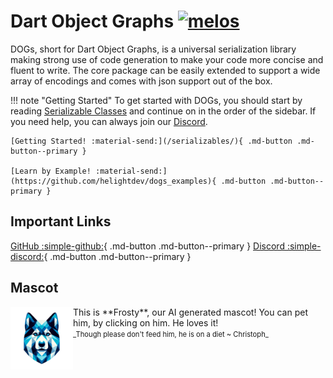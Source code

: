 <h1 align="left">
    Dart Object Graphs
    <a href="https://github.com/invertase/melos">
        <img src="https://img.shields.io/badge/maintained%20with-melos-f700ff.svg" alt="melos">
    </a>
</h1>

DOGs, short for Dart Object Graphs, is a universal serialization library making strong use of code
generation to make your code more concise and fluent to write. The core package can be easily extended
to support a wide array of encodings and comes with json support out of the box.

!!! note "Getting Started"
    To get started with DOGs, you should start by reading [Serializable Classes](/serializables)
    and continue on in the order of the sidebar. If you need help, you can always join our
    [Discord](https://discord.gg/6HKuGSzYKJ).

    [Getting Started! :material-send:](/serializables/){ .md-button .md-button--primary }

    [Learn by Example! :material-send:](https://github.com/helightdev/dogs_examples){ .md-button .md-button--primary }
    

## Important Links
[GitHub :simple-github:](https://github.com/DarwinFramework/dogs){ .md-button .md-button--primary }
[Discord :simple-discord:](https://discord.gg/6HKuGSzYKJ){ .md-button .md-button--primary }

## Mascot
<img src="/assets/logo.png" align="left" width="100px" alt="Frosty" onclick="alert('As you pet Frosty, he wiggles his tail happily and his eyes light up with joy 🤗✨🐾💙')">
This is **Frosty**, our AI generated mascot!  
You can pet him, by clicking on him. He loves it!  
<span style="font-size: 0.8em">
<br>
_Though please don't feed him, he is on a diet ~ Christoph_
</span>
